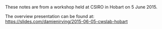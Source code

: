 These notes are from a workshop held at CSIRO in Hobart on 5 June 2015.  

The overview presentation can be found at: https://slides.com/damienirving/2015-06-05-cwslab-hobart
